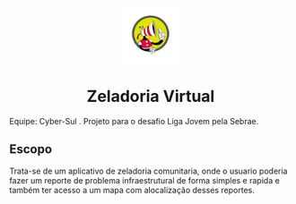 <center>
<img src="Logo.jpg" alt="Logo by Jeferson Ribeiro" height="100" width="100">
</center>
<h1 align="center">Zeladoria Virtual</h1>
Equipe: Cyber-Sul
.
  Projeto para o desafio Liga Jovem pela Sebrae.
<h2>Escopo</h2>
  Trata-se de um aplicativo de zeladoria comunitaria, onde o usuario poderia fazer um reporte de problema infraestrutural de forma simples e rapida e também ter acesso a um mapa com alocalização desses reportes.
